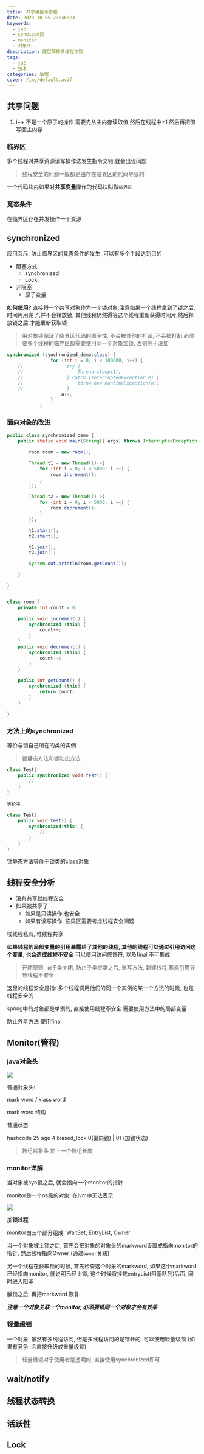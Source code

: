 ```yaml
---
title: 共享模型与管程
date: 2023-10-05 23:46:23
keywords:
  - juc
  - synoized锁
  - monitor
  - 对象头
description: 底层解释多线程与锁
tags:
  - juc
  - 技术
categories: 后端
cover: /img/default.avif
---
```

## 共享问题

1. i++ 不是一个原子的操作
需要先从主内存读取值,然后在线程中+1,然后再把值写回主内存

### 临界区
多个线程对共享资源读写操作法发生指令交错,就会出现问题
> 线程安全的问题一般都是由存在临界区的代码导致的
> 
一个代码块内如果对**共享变量**操作的代码块叫做`临界区`

### 竞态条件
在临界区存在并发操作一个资源

## synchronized
应用互斥, 防止临界区的竞态条件的发生, 可以有多个手段达到目的

- 阻塞方式
  - synchronized
  - Lock
- 非阻塞
  - 原子变量

**如何使用?**
直接将一个共享对象作为一个锁对象,注意如果一个线程拿到了锁之后,时间片用完了,并不会释放锁, 其他线程仍然得等这个线程重新获得时间片,然后释放锁之后,才能重新获取锁
> 用对象锁保证了临界区代码的原子性, 不会被其他的打断, 不会被打断
> 必须要多个线程的临界区都需要使用同一个对象加锁, 否则等于没加

```java
synchronized (synchronized_demo.class) {
                for (int i = 0; i < 100000; i++) {
    //                try {
    //                    Thread.sleep(1);
    //                } catch (InterruptedException e) {
    //                    throw new RuntimeException(e);
    //                }
                    a++;
                }
            }
```
### 面向对象的改进
```java
public class synchronized_demo {
    public static void main(String[] args) throws InterruptedException {

        room room = new room();

        Thread t1 = new Thread(()->{
            for (int i = 0; i < 5000; i ++) {
                room.increment();
            }
        });

        Thread t2 = new Thread(()->{
            for (int i = 0; i < 5000; i ++) {
                room.decrement();
            }
        });

        t1.start();
        t2.start();

        t1.join();
        t2.join();

        System.out.println(room.getCount());

    }

}


class room {
    private int count = 0;

    public void increment() {
        synchronized (this) {
            count++;
        }
    }
    public void decrement() {
        synchronized (this) {
            count--;
        }
    }

    public int getCount() {
        synchronized (this) {
            return count;
        }
    }

}
```

### 方法上的synchronized
等价与锁自己所在的类的实例

> 锁静态方法和锁动态方法

```java
class Test{
    public synchronized void test() {
        //
    }
}
```
`等价于`
```java
class Test{
    public void test() {
        synchronized(this) {
            //
        }
    }
}
```
锁静态方法等价于锁类的class对象

## 线程安全分析
- 没有共享就线程安全
- 如果被共享了
  - 如果是只读操作,也安全
  - 如果有读写操作, 临界区需要考虑线程安全问题

栈线程私有, 堆线程共享

**如果线程的局部变量的引用暴露给了其他的线程, 其他的线程可以通过引用访问这个变量, 也会造成线程不安全**
可以使用访问修饰符, 以及final 不可集成 
> 开闭原则, 向子类关闭, 防止子类继承之后, 重写方法, 新建线程,暴露引用导致线程不安全


这里的线程安全是指: 多个线程调用他们的同一个实例的某一个方法的时候, 也是线程安全的
<p>
spring中的对象都是单例的, 直接使用线程不安全  需要使用方法中的局部变量
<p>
防止外星方法  使用final

## Monitor(管程)

### java对象头

![](http://s1vug5u02.hb-bkt.clouddn.com/1696509949642.png)

普通对象头: 

mark word / klass word

mark word 结构

普通状态

hashcode 25  age 4  biased_lock 0(偏向锁) | 01 (加锁状态)

> 数组对象头 加上一个数组长度

### monitor详解

当对象被syn锁之后, 就会指向一个monitor的指针

monitor是一个os级的对象, 在jvm中无法表示

![](http://s1vug5u02.hb-bkt.clouddn.com/1696509893089.png)

**加锁过程**

monitor由三个部分组成: WaitSet, EntryList, Owner

当一个对象被上锁之后, 首先会把对象的对象头的markword设置成指向monitor的指针, 然后线程指向Owner (通过`owner`关联)

另一个线程在获取锁的时候, 首先检查这个对象的markword, 如果这个markword已经指向monitor, 就说明已经上锁, 这个时候将挂载entryList(阻塞队列)后面, 同时进入阻塞

解锁之后, 再把markword 恢复

***注意一个对象关联一个monitor, 必须要锁同一个对象才会有效果***


### 轻量级锁

一个对象, 虽然有多线程访问, 但是多线程访问的是错开的, 可以使用轻量级锁 (如果有竞争, 会直接升级成重量级锁)
> 轻量级锁对于使用者是透明的, 直接使用synchronized即可









## wait/notify

## 线程状态转换

## 活跃性

## Lock